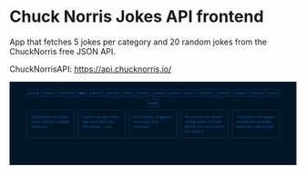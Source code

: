# Chuck Norris Jokes API frontend

App that fetches 5 jokes per category and 20 random jokes from the ChuckNorris free JSON API.

ChuckNorrisAPI: <https://api.chucknorris.io/>

![ChuckAPI screenshot](./chuck-screenshot.png)

